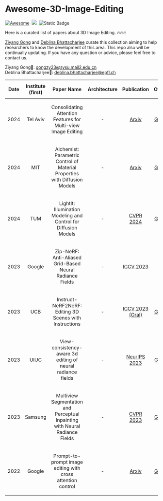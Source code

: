 # Awesome-3D-Image-Editing
[![Awesome](https://awesome.re/badge.svg)](https://awesome.re)&nbsp; 
<a href="" target='_blank'><img src="https://visitor-badge.laobi.icu/badge?page_id=Cuzyoung.Awesome-3D-Image-Editing&left_color=%23DFA3CB&right_color=%23CEE75F"></a>&nbsp; ![Static Badge](https://img.shields.io/badge/Maintain-yes!-%23727EB4?logo=yes&logoColor=C7A5C0&logoSize=727EB4&label=Maintain&labelColor=%23925D88)


<!-- <a href="" target='_blank'><img src="https://visitor-badge.laobi.icu/badge?page_id=Cuzyoung.Awesome-3D-Image-Editing&left_color=%23DFA3CB&right_color=%23CEE75F"> </a>  -->
Here is a curated list of papers about 3D Image Editing. 🔥🔥🔥

[Ziyang Gong](https://scholar.google.com/citations?user=cWip8QgAAAAJ&hl=zh-CN&oi=ao) and [Deblina Bhattacharjee](https://scholar.google.com/citations?user=F3YYEmMAAAAJ&hl=zh-CN&oi=ao) curate this collection aiming to help researchers to know the development of this area. This repo also will be continually updating. If you have any question or advice, please feel free to contact us. 

Ziyang Gong📧: gongzy23@sysu.mail2.edu.cn   
Deblina Bhattacharjee📧: deblina.bhattacharjee@epfl.ch

<!-- <a href="" target='_blank'><img src="https://visitor-badge.laobi.icu/badge?page_id=Cuzyoung.Awesome-3D-Image-Editing&left_color=blue&right_color=%23CEE75F"> </a>   -->




| <p align="center"> Date | Institute (first) |<p align="center">Paper Name | <p align="center"> Architecture |<p align="center"> Publication|<p align="center"> Others |
| :-----: | :-------------------------------: | :---------------------------------------------------------------------------------------------------------------------------------------------------------------------------------- | :---------: | :---------:| :---------:
| 2024 | Tel Aviv |<p align="center"> Consolidating Attention Features for Multi-view Image Editing|  - |[Arxiv](https://arxiv.org/pdf/2402.14792) | [Github](https://qnerf-consolidation.github.io/qnerf-consolidation/) |
| 2024 | MIT |<p align="center"> Alchemist: Parametric Control of Material Properties with Diffusion Models |  - |[Arxiv](https://arxiv.org/abs/2309.09003) | [Github](https://www.prafullsharma.net/alchemist/) |
| 2024 | TUM |<p align="center"> LightIt: Illumination Modeling and Control for Diffusion Models |  - |[CVPR 2024](https://arxiv.org/pdf/2403.10615) | [Github](https://peter-kocsis.github.io/LightIt/) |
| 2023 | Google|<p align="center"> Zip-NeRF: Anti-Aliased Grid-Based Neural Radiance Fields |  - |[ICCV 2023](https://openaccess.thecvf.com/content/ICCV2023/papers/Barron_Zip-NeRF_Anti-Aliased_Grid-Based_Neural_Radiance_Fields_ICCV_2023_paper.pdf) | - |
| 2023 | UCB|<p align="center"> Instruct-NeRF2NeRF: Editing 3D Scenes with Instructions |  - |[ICCV 2023 (Oral)](https://arxiv.org/pdf/2303.12789) | [Github](https://instruct-nerf2nerf.github.io/) |
| 2023 | UIUC |<p align="center"> View-consistency-aware 3d editing of neural radiance fields |  - |[NeurIPS 2023](https://proceedings.neurips.cc/paper_files/paper/2023/file/c1e2faff6f588870935f114ebe04a3e5-Paper-Conference.pdf) | [Github](https://github.com/Dongjiahua/VICA-NeRF)|
| 2023 | Samsung |<p align="center"> Multiview Segmentation and Perceptual Inpainting with Neural Radiance Fields |  - |[CVPR 2023](https://openaccess.thecvf.com/content/CVPR2023/papers/Mirzaei_SPIn-NeRF_Multiview_Segmentation_and_Perceptual_Inpainting_With_Neural_Radiance_Fields_CVPR_2023_paper.pdf) | [Github](https://github.com/SamsungLabs/SPIn-NeRF) |
| 2022 | Google |<p align="center"> Prompt-to-prompt image editing with cross attention control |  - |[Arxiv](https://arxiv.org/pdf/2208.01626) | [Github](https://github.com/google/prompt-to-prompt) |




